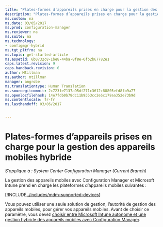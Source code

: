 ```yaml
---
title: "Plates-formes d’appareils prises en charge pour la gestion des appareils mobiles hybride | Microsoft Docs"
description: "Plates-formes d’appareils prises en charge pour la gestion des appareils mobiles hybride."
ms.custom: na
ms.date: 03/05/2017
ms.prod: configuration-manager
ms.reviewer: na
ms.suite: na
ms.technology:
- configmgr-hybrid
ms.tgt_pltfrm: na
ms.topic: get-started-article
ms.assetid: 6b0732c8-1be8-44ba-8f8e-6fb2b67782e1
caps.latest.revision: 9
caps.handback.revision: 0
author: Mtillman
ms.author: mtillman
manager: angrobe
ms.translationtype: Human Translation
ms.sourcegitcommit: 2c723fe7137a95df271c3612c88805efd8fb9a77
ms.openlocfilehash: 14e7fdb0b78dc11b9353cc2e6c179aa352e73b9d
ms.contentlocale: fr-fr
ms.lasthandoff: 03/06/2017


---
```

# <a name="supported-device-platforms-for-hybrid-mdm"></a>Plates-formes d’appareils prises en charge pour la gestion des appareils mobiles hybride

*S’applique à : System Center Configuration Manager (Current Branch)*

La gestion des appareils mobiles avec Configuration Manager et Microsoft Intune prend en charge les plateformes d’appareils mobiles suivantes :

[!INCLUDE[../includes/mdm-supported-devices](../includes/mdm-supported-devices.md)]

Vous pouvez utiliser une seule solution de gestion, l’autorité de gestion des appareils mobiles, pour gérer vos appareils mobiles. Avant de choisir ce paramètre, vous devez [choisir entre Microsoft Intune autonome et une gestion hybride des appareils mobiles avec Configuration Manager](../understand/choose-between-standalone-intune-and-hybrid-mobile-device-management.md).

